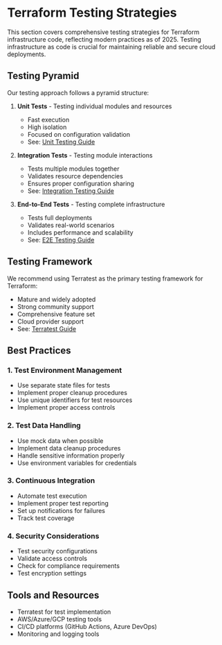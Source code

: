 # Terraform Testing Strategies

This section covers comprehensive testing strategies for Terraform infrastructure code, reflecting modern practices as of 2025. Testing infrastructure as code is crucial for maintaining reliable and secure cloud deployments.

## Testing Pyramid

Our testing approach follows a pyramid structure:

1. **Unit Tests** - Testing individual modules and resources
   - Fast execution
   - High isolation
   - Focused on configuration validation
   - See: [Unit Testing Guide](unit-testing.md)

2. **Integration Tests** - Testing module interactions
   - Tests multiple modules together
   - Validates resource dependencies
   - Ensures proper configuration sharing
   - See: [Integration Testing Guide](integration-testing.md)

3. **End-to-End Tests** - Testing complete infrastructure
   - Tests full deployments
   - Validates real-world scenarios
   - Includes performance and scalability
   - See: [E2E Testing Guide](e2e-testing.md)

## Testing Framework

We recommend using Terratest as the primary testing framework for Terraform:

- Mature and widely adopted
- Strong community support
- Comprehensive feature set
- Cloud provider support
- See: [Terratest Guide](terratest.md)

## Best Practices

### 1. Test Environment Management

- Use separate state files for tests
- Implement proper cleanup procedures
- Use unique identifiers for test resources
- Implement proper access controls

### 2. Test Data Handling

- Use mock data when possible
- Implement data cleanup procedures
- Handle sensitive information properly
- Use environment variables for credentials

### 3. Continuous Integration

- Automate test execution
- Implement proper test reporting
- Set up notifications for failures
- Track test coverage

### 4. Security Considerations

- Test security configurations
- Validate access controls
- Check for compliance requirements
- Test encryption settings

## Tools and Resources

- Terratest for test implementation
- AWS/Azure/GCP testing tools
- CI/CD platforms (GitHub Actions, Azure DevOps)
- Monitoring and logging tools
